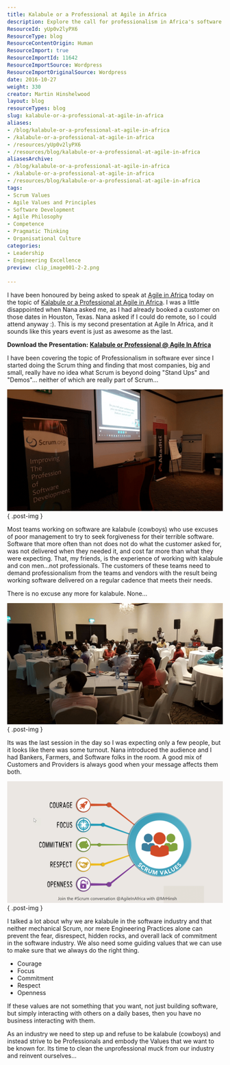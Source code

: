 ```yaml
---
title: Kalabule or a Professional at Agile in Africa
description: Explore the call for professionalism in Africa's software industry. Join Martin Hinshelwood as he challenges the 'kalabule' mindset and promotes agile values.
ResourceId: yUp0v2lyPX6
ResourceType: blog
ResourceContentOrigin: Human
ResourceImport: true
ResourceImportId: 11642
ResourceImportSource: Wordpress
ResourceImportOriginalSource: Wordpress
date: 2016-10-27
weight: 330
creator: Martin Hinshelwood
layout: blog
resourceTypes: blog
slug: kalabule-or-a-professional-at-agile-in-africa
aliases:
- /blog/kalabule-or-a-professional-at-agile-in-africa
- /kalabule-or-a-professional-at-agile-in-africa
- /resources/yUp0v2lyPX6
- /resources/blog/kalabule-or-a-professional-at-agile-in-africa
aliasesArchive:
- /blog/kalabule-or-a-professional-at-agile-in-africa
- /kalabule-or-a-professional-at-agile-in-africa
- /resources/blog/kalabule-or-a-professional-at-agile-in-africa
tags:
- Scrum Values
- Agile Values and Principles
- Software Development
- Agile Philosophy
- Competence
- Pragmatic Thinking
- Organisational Culture
categories:
- Leadership
- Engineering Excellence
preview: clip_image001-2-2.png

---
```

I have been honoured by being asked to speak at [Agile in Africa](http://agileinafrica.com/) today on the topic of [Kalabule or a Professional at Agile in Africa](http://agileinafrica.com/speaker/martin-hinshelwood/). I was a little disappointed when Nana asked me, as I had already booked a customer on those dates in Houston, Texas. Nana asked if I could do remote, so I could attend anyway :). This is my second presentation at Agile In Africa, and it sounds like this years event is just as awesome as the last.

**Download the Presentation:** [**Kalabule or Professional @ Agile In Africa**](https://doc.co/C7HRwP)

I have been covering the topic of Professionalism in software ever since I started doing the Scrum thing and finding that most companies, big and small, really have no idea what Scrum is beyond doing "Stand Ups" and "Demos"… neither of which are really part of Scrum…

[![clip_image001](images/clip_image001_thumb-1-1.png "clip_image001")](https://nkdagility.com/wp-content/uploads/2016/10/clip_image001-2-2.png)
{ .post-img }

Most teams working on software are kalabule (cowboys) who use excuses of poor management to try to seek forgiveness for their terrible software. Software that more often than not does not do what the customer asked for, was not delivered when they needed it, and cost far more than what they were expecting. That, my friends, is the experience of working with kalabule and con men…not professionals. The customers of these teams need to demand professionalism from the teams and vendors with the result being working software delivered on a regular cadence that meets their needs.

There is no excuse any more for kalabule. None…

[![clip_image001[4]](images/clip_image0014_thumb-3-3.png "clip_image001[4]")](https://nkdagility.com/wp-content/uploads/2016/10/clip_image0014.png)
{ .post-img }

Its was the last session in the day so I was expecting only a few people, but it looks like there was some turnout. Nana introduced the audience and I had Bankers, Farmers, and Software folks in the room. A good mix of Customers and Providers is always good when your message affects them both.

[![clip_image001[6]](images/clip_image0016_thumb-4-4.png "clip_image001[6]")](https://nkdagility.com/wp-content/uploads/2016/10/clip_image0016.png)
{ .post-img }

I talked a lot about why we are kalabule in the software industry and that neither mechanical Scrum, nor mere Engineering Practices alone can prevent the fear, disrespect, hidden rocks, and overall lack of commitment in the software industry. We also need some guiding values that we can use to make sure that we always do the right thing.

- Courage
- Focus
- Commitment
- Respect
- Openness

If these values are not something that you want, not just building software, but simply interacting with others on a daily bases, then you have no business interacting with them.

As an industry we need to step up and refuse to be kalabule (cowboys) and instead strive to be Professionals and embody the Values that we want to be known for. Its time to clean the unprofessional muck from our industry and reinvent ourselves…
